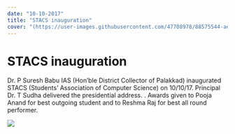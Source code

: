```yaml
---
date: "10-10-2017"
title: "STACS inauguration"
cover: "(https://user-images.githubusercontent.com/47708978/88575544-ae209f00-d061-11ea-8d41-98053cc5e1fb.jpg"
---
```

# STACS inauguration

Dr. P Suresh Babu IAS (Hon’ble District Collector of Palakkad) inaugurated STACS (Students’ Association of Computer Science) on 10/10/17. Principal Dr. T Sudha delivered the presidential address. . Awards given to Pooja Anand for best outgoing student and to Reshma Raj for best all round performer.

![](https://user-images.githubusercontent.com/47708978/88570936-867a0880-d05a-11ea-9dba-a691420a95cd.jpg)
